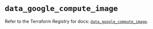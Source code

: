 # `data_google_compute_image`

Refer to the Terraform Registry for docs: [`data_google_compute_image`](https://registry.terraform.io/providers/hashicorp/google/6.43.0/docs/data-sources/compute_image).
